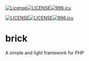 <a href="https://packagist.org/packages/laravel/framework"><img src="https://poser.pugx.org/laravel/framework/license.svg" alt="License"></a>[![LICENSE](https://img.shields.io/badge/license-Anti%20996-blue.svg)](https://github.com/996icu/996.ICU/blob/master/LICENSE)[![996.icu](https://img.shields.io/badge/link-996.icu-red.svg)](https://996.icu)

[![LICENSE](https://poser.pugx.org/laravel/framework/license.svg)](https://packagist.org/packages/laravel/framework)[![LICENSE](https://img.shields.io/badge/license-Anti%20996-blue.svg)](https://github.com/996icu/996.ICU/blob/master/LICENSE)[![996.icu](https://img.shields.io/badge/link-996.icu-red.svg)](https://996.icu)
# brick
A simple and light framework for PHP
